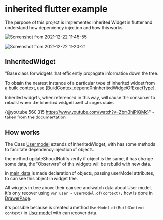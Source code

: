 # inherited flutter example

The purpose of this project is implemented inherited Widget in flutter and understand how dependency injection and how this works.

![Screenshot from 2021-12-22 11-45-55](https://user-images.githubusercontent.com/35856303/147111274-7262983f-ce8e-47d6-83d9-2257ebd763d7.png)

![Screenshot from 2021-12-22 11-20-21](https://user-images.githubusercontent.com/35856303/147111278-48a940f3-87ed-4177-b70d-10743cf7ee3e.png)


## InheritedWidget

"Base class for widgets that efficiently propagate information down the tree.

 To obtain the nearest instance of a particular type of inherited widget from
 a build context, use [BuildContext.dependOnInheritedWidgetOfExactType].

 Inherited widgets, when referenced in this way, will cause the consumer to
 rebuild when the inherited widget itself changes state.

 {@youtube 560 315 https://www.youtube.com/watch?v=Zbm3hjPjQMk}" - taken from the documentation

## How works
The Class [User model](lib/model/user_model.dart) extends of inheritedWidget, with has some methods to facilitate dependency injection of objects.

the method updateShouldNotify verify if object is the same, if has change some data, the "Observers" of this widgets will be rebuild with new data.

in [main_data](lib/main.dart) is made declaration of objects, passing userModel attributes, to can see this object in widget tree.

All widgets in tree above their can see and watch data about User model, it's only recover using ``var user = UserModel.of(context);`` how is done in [DrawerPage](lib/home/drawer_page.dart).

it's possible because is created a method ```UserModel of(BuildContext context)``` in [User model](lib/model/user_model.dart) with can recover data.
